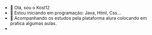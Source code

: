 - 👋 Olá, sou o Kosl12
- 🌱 Estou iniciando em programação: Java, Html, Css...
- 📖 Acompanhando os estudos pela plataforma alura colocando em pratica algumas aulas.
-

<!---
Kosl12/Kosl12 is a ✨ special ✨ repository because its `README.md` (this file) appears on your GitHub profile.
You can click the Preview link to take a look at your changes.
--->
